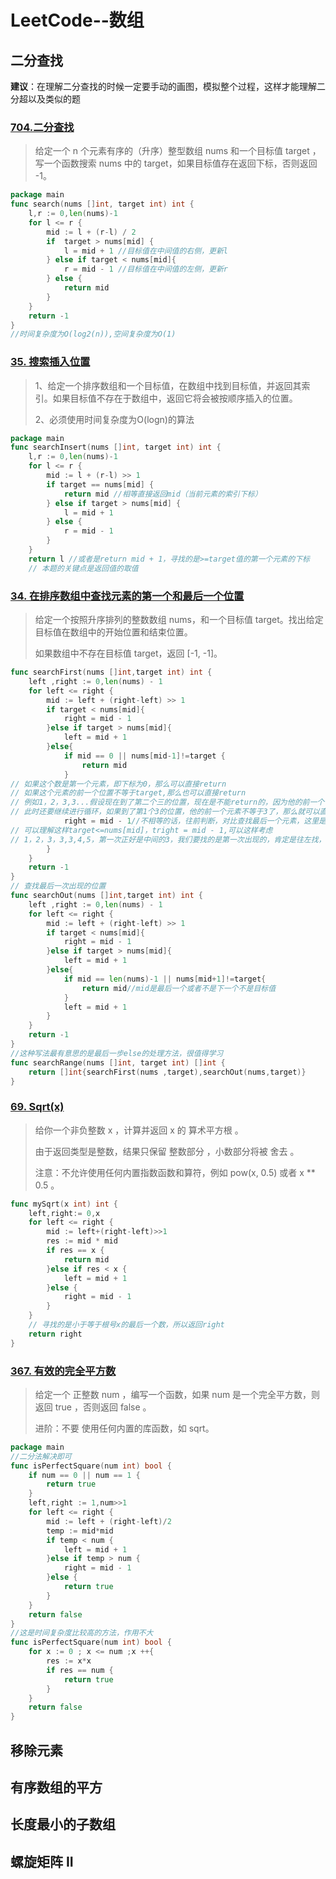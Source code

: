# LeetCode--数组

## 二分查找

**建议**：在理解二分查找的时候一定要手动的画图，模拟整个过程，这样才能理解二分超以及类似的题

### [704.二分查找](https://leetcode-cn.com/problems/binary-search/)

> 给定一个 n 个元素有序的（升序）整型数组 nums 和一个目标值 target  ，写一个函数搜索 nums 中的 target，如果目标值存在返回下标，否则返回 -1。

```go
package main
func search(nums []int, target int) int {
	l,r := 0,len(nums)-1
	for l <= r {
		mid := l + (r-l) / 2
		if  target > nums[mid] {
			l = mid + 1 //目标值在中间值的右侧，更新l
		} else if target < nums[mid]{
			r = mid - 1 //目标值在中间值的左侧，更新r
		} else {
			return mid
		}
	}
	return -1
}
//时间复杂度为O(log2(n)),空间复杂度为O(1)
```

### [35. 搜索插入位置](https://leetcode-cn.com/problems/search-insert-position/)

> 1、给定一个排序数组和一个目标值，在数组中找到目标值，并返回其索引。如果目标值不存在于数组中，返回它将会被按顺序插入的位置。
>
>  2、必须使用时间复杂度为O(logn)的算法

```go
package main
func searchInsert(nums []int, target int) int {
	l,r := 0,len(nums)-1
	for l <= r {
		mid := l + (r-l) >> 1
		if target == nums[mid] {
			return mid //相等直接返回mid（当前元素的索引下标）
		} else if target > nums[mid] {
			l = mid + 1
		} else {
			r = mid - 1
		}
	}
	return l //或者是return mid + 1，寻找的是>=target值的第一个元素的下标
    // 本题的关键点是返回值的取值
```

### [34. 在排序数组中查找元素的第一个和最后一个位置](https://leetcode-cn.com/problems/find-first-and-last-position-of-element-in-sorted-array/)

> 给定一个按照升序排列的整数数组 nums，和一个目标值 target。找出给定目标值在数组中的开始位置和结束位置。
>
> 如果数组中不存在目标值 target，返回 [-1, -1]。
>

```go
func searchFirst(nums []int,target int) int {
	left ,right := 0,len(nums) - 1
	for left <= right {
		mid := left + (right-left) >> 1
		if target < nums[mid]{
			right = mid - 1
		}else if target > nums[mid]{
			left = mid + 1
		}else{
			if mid == 0 || nums[mid-1]!=target {
				return mid
			}
// 如果这个数是第一个元素，即下标为0，那么可以直接return
// 如果这个元素的前一个位置不等于target,那么也可以直接return
// 例如1，2，3,3...假设现在到了第二个三的位置，现在是不能return的，因为他的前一个位置还有3
// 此时还要继续进行循环，如果到了第1个3的位置，他的前一个元素不等于3了，那么就可以直接return了
			right = mid - 1//不相等的话，往前判断，对比查找最后一个元素，这里是要让right往前
// 可以理解这样target<=nums[mid]，tright = mid - 1,可以这样考虑
// 1，2，3，3,3,4,5，第一次正好是中间的3，我们要找的是第一次出现的，肯定是往左找，所以小于等于目标值，都要往前找
		}
	}
	return -1
}
// 查找最后一次出现的位置
func searchOut(nums []int,target int) int {
	left ,right := 0,len(nums) - 1
	for left <= right {
		mid := left + (right-left) >> 1
		if target < nums[mid]{
			right = mid - 1
		}else if target > nums[mid]{
			left = mid + 1
		}else{
			if mid == len(nums)-1 || nums[mid+1]!=target{
				return mid//mid是最后一个或者不是下一个不是目标值
			}
			left = mid + 1
		}
	}
	return -1
}
//这种写法最有意思的是最后一步else的处理方法，很值得学习
func searchRange(nums []int, target int) []int {
	return []int{searchFirst(nums ,target),searchOut(nums,target)}
}
```

### [69. Sqrt(x)](https://leetcode-cn.com/problems/sqrtx/)

> 给你一个非负整数 x ，计算并返回 x 的 算术平方根 。
>
> 由于返回类型是整数，结果只保留 整数部分 ，小数部分将被 舍去 。
>
> 注意：不允许使用任何内置指数函数和算符，例如 pow(x, 0.5) 或者 x ** 0.5 。
>

```go
func mySqrt(x int) int {
	left,right:= 0,x
	for left <= right {
		mid := left+(right-left)>>1
		res := mid * mid
		if res == x {
			return mid
		}else if res < x {
			left = mid + 1
		}else {
			right = mid - 1
		}
	}
	// 寻找的是小于等于根号x的最后一个数，所以返回right
	return right
}
```



### [367. 有效的完全平方数](https://leetcode-cn.com/problems/valid-perfect-square/)

> 给定一个 正整数 num ，编写一个函数，如果 num 是一个完全平方数，则返回 true ，否则返回 false 。
>
> 进阶：不要 使用任何内置的库函数，如  sqrt。
>

```go
package main
//二分法解决即可
func isPerfectSquare(num int) bool {
	if num == 0 || num == 1 {
		return true
	}
	left,right := 1,num>>1
	for left <= right {
		mid := left + (right-left)/2
		temp := mid*mid
		if temp < num {
			left = mid + 1
		}else if temp > num {
			right = mid - 1
		}else {
			return true
		}
	}
	return false
}
//这是时间复杂度比较高的方法，作用不大
func isPerfectSquare(num int) bool {
	for x := 0 ; x <= num ;x ++{
		res := x*x
		if res == num {
			return true
		}
	}
	return false
}
```



## 移除元素





## 有序数组的平方





## 长度最小的子数组





##  螺旋矩阵 II



